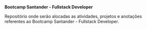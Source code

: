 **Bootcamp Santander - Fullstack Developer**


Repositório onde serão alocadas as atividades, projetos e anotações referentes ao Bootcamp Santander - Fullstack Developer.
